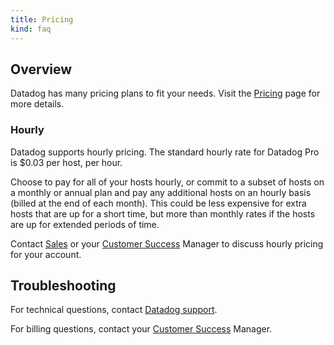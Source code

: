 ```yaml
---
title: Pricing
kind: faq
---
```


## Overview

Datadog has many pricing plans to fit your needs. Visit the [Pricing][1] page for more details.

### Hourly

Datadog supports hourly pricing. The standard hourly rate for Datadog Pro is $0.03 per host, per hour.

Choose to pay for all of your hosts hourly, or commit to a subset of hosts on a monthly or annual plan and pay any additional hosts on an hourly basis (billed at the end of each month). This could be less expensive for extra hosts that are up for a short time, but more than monthly rates if the hosts are up for extended periods of time.

Contact [Sales][2] or your [Customer Success][3] Manager to discuss hourly pricing for your account.

## Troubleshooting
For technical questions, contact [Datadog support][4].

For billing questions, contact your [Customer Success][3] Manager.

[1]: https://www.datadoghq.com/pricing
[2]: mailto:sales@datadoghq.com
[3]: mailto:success@datadoghq.com
[4]: /help
